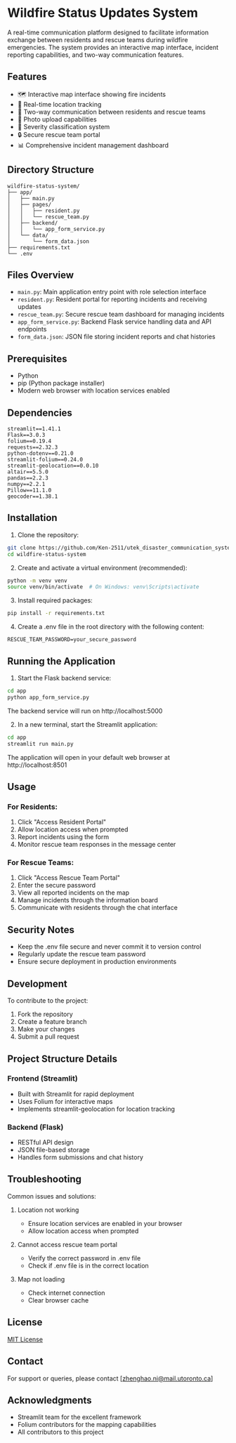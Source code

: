 # Wildfire Status Updates System

A real-time communication platform designed to facilitate information exchange between residents and rescue teams during wildfire emergencies. The system provides an interactive map interface, incident reporting capabilities, and two-way communication features.

## Features

- 🗺️ Interactive map interface showing fire incidents
- 📍 Real-time location tracking
- 📱 Two-way communication between residents and rescue teams
- 📸 Photo upload capabilities
- 🚨 Severity classification system
- 🔒 Secure rescue team portal
- 📊 Comprehensive incident management dashboard

## Directory Structure

```
wildfire-status-system/
├── app/
│   ├── main.py
│   ├── pages/
│   │   ├── resident.py
│   │   └── rescue_team.py
│   ├── backend/
│   │   └── app_form_service.py
│   └── data/
│       └── form_data.json
├── requirements.txt
└── .env

```

## Files Overview

- `main.py`: Main application entry point with role selection interface
- `resident.py`: Resident portal for reporting incidents and receiving updates
- `rescue_team.py`: Secure rescue team dashboard for managing incidents
- `app_form_service.py`: Backend Flask service handling data and API endpoints
- `form_data.json`: JSON file storing incident reports and chat histories

## Prerequisites

- Python 
- pip (Python package installer)
- Modern web browser with location services enabled

## Dependencies

```
streamlit==1.41.1
Flask==3.0.3
folium==0.19.4
requests==2.32.3
python-dotenv==0.21.0
streamlit-folium==0.24.0
streamlit-geolocation==0.0.10
altair==5.5.0
pandas==2.2.3
numpy==2.2.1
Pillow==11.1.0
geocoder==1.38.1
```

## Installation

1. Clone the repository:
```bash
git clone https://github.com/Ken-2511/utek_disaster_communication_system.git
cd wildfire-status-system
```

2. Create and activate a virtual environment (recommended):
```bash
python -m venv venv
source venv/bin/activate  # On Windows: venv\Scripts\activate
```

3. Install required packages:
```bash
pip install -r requirements.txt
```

4. Create a .env file in the root directory with the following content:
```
RESCUE_TEAM_PASSWORD=your_secure_password
```

## Running the Application

1. Start the Flask backend service:
```bash
cd app
python app_form_service.py
```
The backend service will run on http://localhost:5000

2. In a new terminal, start the Streamlit application:
```bash
cd app
streamlit run main.py
```
The application will open in your default web browser at http://localhost:8501

## Usage

### For Residents:
1. Click "Access Resident Portal"
2. Allow location access when prompted
3. Report incidents using the form
4. Monitor rescue team responses in the message center

### For Rescue Teams:
1. Click "Access Rescue Team Portal"
2. Enter the secure password
3. View all reported incidents on the map
4. Manage incidents through the information board
5. Communicate with residents through the chat interface

## Security Notes

- Keep the .env file secure and never commit it to version control
- Regularly update the rescue team password
- Ensure secure deployment in production environments

## Development

To contribute to the project:
1. Fork the repository
2. Create a feature branch
3. Make your changes
4. Submit a pull request

## Project Structure Details

### Frontend (Streamlit)
- Built with Streamlit for rapid deployment
- Uses Folium for interactive maps
- Implements streamlit-geolocation for location tracking

### Backend (Flask)
- RESTful API design
- JSON file-based storage
- Handles form submissions and chat history

## Troubleshooting

Common issues and solutions:

1. Location not working
   - Ensure location services are enabled in your browser
   - Allow location access when prompted

2. Cannot access rescue team portal
   - Verify the correct password in .env file
   - Check if .env file is in the correct location

3. Map not loading
   - Check internet connection
   - Clear browser cache

## License

[MIT License](LICENSE)

## Contact

For support or queries, please contact [zhenghao.ni@mail.utoronto.ca]

## Acknowledgments

- Streamlit team for the excellent framework
- Folium contributors for the mapping capabilities
- All contributors to this project
